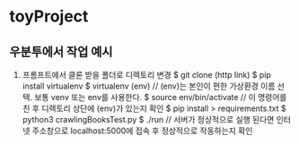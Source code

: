 # toyProject
## 우분투에서 작업 예시
1. 프롬프트에서 클론 받을 폴더로 디렉토리 변경
$ git clone (http link)
$ pip install virtualenv
$ virtualenv (env)
  // (env)는 본인이 편한 가상환경 이름 선택. 보통 venv 또는 env를 사용한다.
$ source env/bin/activate
  // 이 명령어를 친 후 디렉토리 상단에 (env)가 있는지 확인
$ pip install > requirements.txt
$ python3 crawlingBooksTest.py
$ ./run
  // 서버가 정상적으로 실행 된다면 인터넷 주소창으로 localhost:5000에 접속 후 정상적으로 작동하는지 확인

